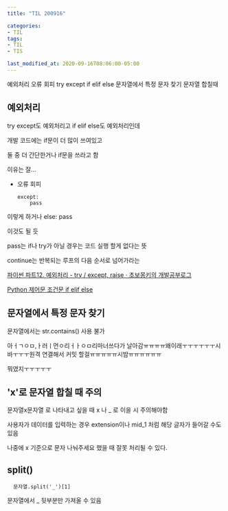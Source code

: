 ```yaml
---
title: "TIL 200916"

categories:
- TIL
tags:
- TIL
- TIS

last_modified_at: 2020-09-16T08:06:00-05:00
---
```

예외처리 오류 회피 try except if elif else 문자열에서 특정 문자 찾기 문자열 합칠때

## 예외처리

try except도 예외처리고 if elif else도 예외처리인데

개발 코드에는 if문이 더 많이 쓰여있고

둘 중 더 간단한거나 if문을 쓰라고 함 

이유는 잘...

* 오류 회피

      except:
          pass
    
이렇게 하거나
      else:
          pass
          
이것도 될 듯

pass는 if나 try가 아닐 경우는 코드 실행 할게 없다는 뜻

continue는 반복되는 루프의 다음 순서로 넘어가라는 

[파이썬 파트12. 예외처리 - try / except, raise · 초보몽키의 개발공부로그](https://wayhome25.github.io/python/2017/02/26/py-12-exception/)

[Python 제어문 조건문 if elif else](https://ledgku.tistory.com/51)

## 문자열에서 특정 문자 찾기

문자열에서는 str.contains() 사용 불가

아ㅓㄱㅇㅁ,ㅏ러ㅣ먼ㅇ리ㅓㅏㅇㅁ리마너쓰다가 날아감ㅠㅠㅠㅠ왜이래ㅜㅜㅜㅜㅜㅜ시바ㅜㅜㅜ원격 연결해서 커밋 할걸ㅠㅠㅠㅠㅠ시밤ㅠㅠㅠㅠㅠㅠ

뭐였지ㅜㅜㅜㅜㅜ

## 'x'로 문자열 합칠 때 주의

문자열x문자열 로 나타내고 싶을 때 x 나 _ 로 이을 시 주의해야함

사용자가 데이터를 입력하는 경우 extension이나 mid_1 처럼 해당 글자가 들어갈 수도 있음

나중에 x 기준으로 문자 나눠주세요 했을 때 잘못 처리될 수 있다.

## split()

      문자열.split('_')[1]

문자열에서 _ 뒷부분만 가져올 수 있음
